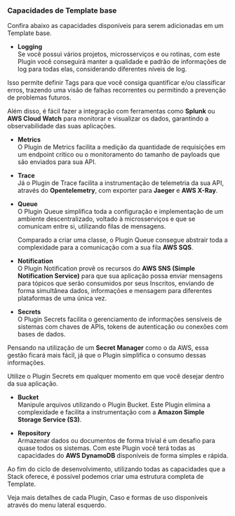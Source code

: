 ### Capacidades de Template base

Confira abaixo as capacidades disponíveis para serem adicionadas em um Template base. 

- **Logging**  
Se você possui vários projetos, microsserviços e ou rotinas, com este Plugin você conseguirá manter a qualidade e padrão de informações de log para todas elas, considerando diferentes níveis de log. 

Isso permite definir Tags para que você consiga quantificar e/ou classificar erros, trazendo uma visão de falhas recorrentes ou permitindo a prevenção de problemas futuros. 

Além disso, é fácil fazer a integração com ferramentas como **Splunk** ou **AWS Cloud Watch** para monitorar e visualizar os dados, garantindo a observabilidade das suas aplicações.

- **Metrics**    
O Plugin de Metrics facilita a medição da quantidade de requisições em um endpoint crítico ou o monitoramento do tamanho de payloads que são enviados para sua API.

- **Trace**    
Já o Plugin de Trace facilita a instrumentação de telemetria da sua API, através do **Opentelemetry**, com exporter para **Jaeger** e **AWS X-Ray**.  

- **Queue**    
O Plugin Queue simplifica toda a configuração e implementação de um ambiente descentralizado, voltado à microsserviços e que se comunicam entre si, utilizando filas de mensagens. 

    Comparado a criar uma classe, o Plugin Queue consegue abstrair toda a complexidade para a comunicação com a sua fila **AWS SQS**.

- **Notification**    
O Plugin Notification provê os recursos do **AWS SNS (Simple Notification Service)** para que sua aplicação possa enviar mensagens para tópicos que serão consumidos por seus Inscritos, enviando de forma simultânea dados, informações e mensagem para diferentes plataformas de uma única vez.

- **Secrets**    
O Plugin Secrets facilita o gerenciamento de informações sensíveis de sistemas com chaves de APIs, tokens de autenticação ou conexões com bases de dados. 

Pensando na utilização de um **Secret Manager** como o da AWS, essa gestão ficará mais fácil, já que o Plugin simplifica o consumo dessas informações. 

Utilize o Plugin Secrets em qualquer momento em que você desejar dentro da sua aplicação. 

- **Bucket**    
Manipule arquivos utilizando o Plugin Bucket. Este Plugin elimina a complexidade e facilita a instrumentação com a **Amazon Simple Storage Service (S3)**.

- **Repository**  
Armazenar dados ou documentos de forma trivial é um desafio para quase todos os sistemas. Com este Plugin você terá todas as capacidades do **AWS DynamoDB** disponíveis de forma simples e rápida.


Ao fim do ciclo de desenvolvimento, utilizando todas as capacidades que a Stack oferece, é possível podemos criar uma estrutura completa de Template. 

Veja mais detalhes de cada Plugin, Caso e formas de uso disponíveis através do menu lateral esquerdo. 
